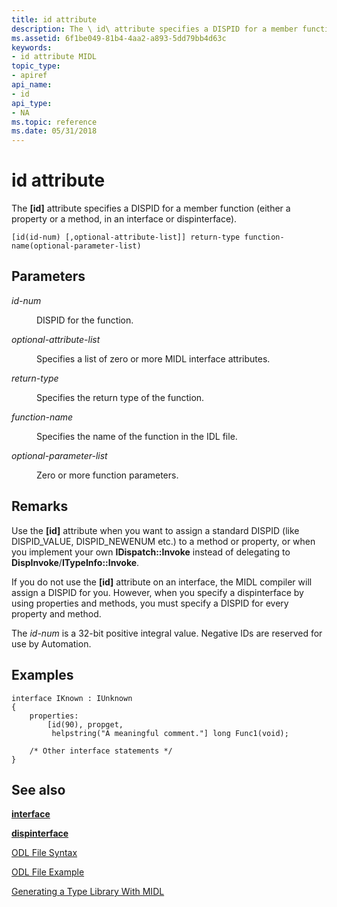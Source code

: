 ```yaml
---
title: id attribute
description: The \ id\ attribute specifies a DISPID for a member function (either a property or a method, in an interface or dispinterface).
ms.assetid: 6f1be049-81b4-4aa2-a893-5dd79bb4d63c
keywords:
- id attribute MIDL
topic_type:
- apiref
api_name:
- id
api_type:
- NA
ms.topic: reference
ms.date: 05/31/2018
---
```


# id attribute

The **\[id\]** attribute specifies a DISPID for a member function (either a property or a method, in an interface or dispinterface).

``` syntax
[id(id-num) [,optional-attribute-list]] return-type function-name(optional-parameter-list)
```

## Parameters

<dl> <dt>

*id-num* 
</dt> <dd>

DISPID for the function.

</dd> <dt>

*optional-attribute-list* 
</dt> <dd>

Specifies a list of zero or more MIDL interface attributes.

</dd> <dt>

*return-type* 
</dt> <dd>

Specifies the return type of the function.

</dd> <dt>

*function-name* 
</dt> <dd>

Specifies the name of the function in the IDL file.

</dd> <dt>

*optional-parameter-list* 
</dt> <dd>

Zero or more function parameters.

</dd> </dl>

## Remarks

Use the **\[id\]** attribute when you want to assign a standard DISPID (like DISPID\_VALUE, DISPID\_NEWENUM etc.) to a method or property, or when you implement your own **IDispatch::Invoke** instead of delegating to **DispInvoke**/**ITypeInfo::Invoke**.

If you do not use the **\[id\]** attribute on an interface, the MIDL compiler will assign a DISPID for you. However, when you specify a dispinterface by using properties and methods, you must specify a DISPID for every property and method.

The *id-num* is a 32-bit positive integral value. Negative IDs are reserved for use by Automation.

## Examples

``` syntax
interface IKnown : IUnknown
{
    properties:
        [id(90), propget, 
         helpstring("A meaningful comment."] long Func1(void);

    /* Other interface statements */
}
```

## See also

<dl> <dt>

[**interface**](interface.md)
</dt> <dt>

[**dispinterface**](dispinterface.md)
</dt> <dt>

[ODL File Syntax](https://msdn.microsoft.com/en-us/library/ms221683(v=VS.71).aspx)
</dt> <dt>

[ODL File Example](https://msdn.microsoft.com/en-us/library/ms221308(v=VS.71).aspx)
</dt> <dt>

[Generating a Type Library With MIDL](generating-a-type-library-with-midl-2.md)
</dt> </dl>

 

 




